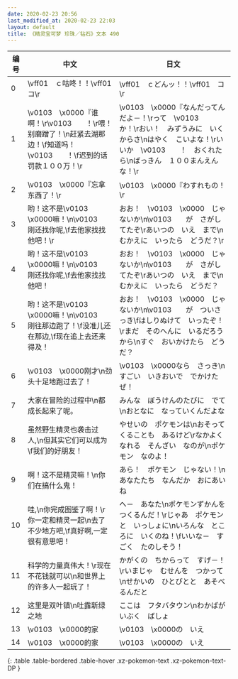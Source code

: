 ```yaml
---
date: 2020-02-23 20:56
last_modified_at: 2020-02-23 22:03
layout: default
title: 《精灵宝可梦 珍珠／钻石》文本 490
---
```

| 编号 | 中文 | 日文 |
| ---- | ---- | ---- |
| 0 | \vff01　ｃ咕咚！！\vff01　コ\r | \vff01　ｃどんッ！！\vff01　コ\r |
| 1 | \v0103　\x0000『谁啊！\r\v0103　　！\r喂！别磨蹭了！\n赶紧去湖那边！\f知道吗！\v0103　　！\f迟到的话罚款１００万！\r | \v0103　\x0000『なんだってんだよ－！\rって　\v0103　　　か！\rおい！　みずうみに　いくからさ\nはやく　こいよな！\rいいか　\v0103　　！　おくれたら\nばっきん　１００まんえん　な！\r |
| 2 | \v0103　\x0000『忘拿东西了！\r | \v0103　\x0000『わすれもの！\r |
| 3 | 哟！这不是\v0103　\x0000嘛！\n\v0103　　刚还找你呢,\f去他家找找他吧！\r | おお！　\v0103　\x0000　じゃないか\n\v0103　　が　さがしてたぞ\rあいつの　いえ　まで\nむかえに　いったら　どうだ？\r |
| 4 | 哟！这不是\v0103　\x0000嘛！\n\v0103　　刚还找你呢,\f去他家找找他吧！ | おお！　\v0103　\x0000　じゃないか\n\v0103　　が　さがしてたぞ\rあいつの　いえ　まで\nむかえに　いったら　どうだ？ |
| 5 | 哟！这不是\v0103　\x0000嘛！\n\v0103　　刚往那边跑了！\f没准儿还在那边,\f现在追上去还来得及！ | おお！　\v0103　\x0000　じゃないか\n\v0103　　が　ついさっき\fはしりぬけて　いったぞ！\rまだ　そのへんに　いるだろうから\nすぐ　おいかけたら　どうだ？ |
| 6 | \v0103　\x0000刚才\n劲头十足地跑过去了！ | \v0103　\x0000なら　さっき\nすごい　いきおいで　でかけたぜ！ |
| 7 | 大家在冒险的过程中\n都成长起来了呢。 | みんな　ぼうけんのたびに　でて\nおとなに　なっていくんだよな |
| 8 | 虽然野生精灵也袭击过人,\n但其实它们可以成为\f我们的好朋友！ | やせいの　ポケモンは\nおそってくることも　あるけど\rなかよく　なれる　そんざい　なのが\nポケモン　なのよ！ |
| 9 | 啊！这不是精灵嘛！\n你们在搞什么鬼！ | あら！　ポケモン　じゃない！\nあなたたち　なんだか　おにあいね |
| 10 | 哇,\n你完成图鉴了啊！\r你一定和精灵一起\n去了不少地方吧,\f真好啊,一定很有意思吧！ | へ－　あなた\nポケモンずかんを　つくるんだ！\rじゃあ　ポケモンと　いっしょに\nいろんな　ところに　いくのね！\fいいな－　すごく　たのしそう！ |
| 11 | 科学的力量真伟大！\r现在不花钱就可以\n和世界上的许多人一起玩了！ | かがくの　ちからって　すげ－！\rいまじゃ　むせんを　つかって\nせかいの　ひとびとと　あそべるんだと |
| 12 | 这里是双叶镇\n吐露新绿之地 | ここは　フタバタウン\nわかばが　いぶく　ばしょ |
| 13 | \v0103　\x0000的家 | \v0103　\x0000の　いえ |
| 14 | \v0103　\x0000的家 | \v0103　\x0000の　いえ |
{: .table .table-bordered .table-hover .xz-pokemon-text .xz-pokemon-text-DP }